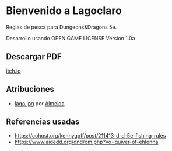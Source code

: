 # Bienvenido a Lagoclaro
Reglas de pesca para Dungeons&amp;Dragons 5e.

Desarrollo usando OPEN GAME	LICENSE	Version	1.0a

## Descargar PDF
[itch.io](https://gwannon.itch.io/bienvenido-a-lagoclaro)

## Atribuciones
* [lago.jpg](https://pixabay.com/illustrations/landscape-sky-clouds-blue-lake-3606096/) por [Almeida](https://pixabay.com/users/aalmeidah-4277022/)

## Referencias usadas
* https://cohost.org/kennygoff/post/211413-d-d-5e-fishing-rules
* https://www.aidedd.org/dnd/om.php?vo=quiver-of-ehlonna